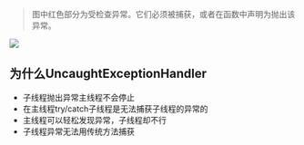 > 图中红色部分为受检查异常。它们必须被捕获，或者在函数中声明为抛出该异常。

![](https://raw.githubusercontent.com/gxd523/PictureBed/master/error.jpeg)

## 为什么UncaughtExceptionHandler
* 子线程抛出异常主线程不会停止
* 在主线程try/catch子线程是无法捕获子线程的异常的
* 主线程可以轻松发现异常，子线程却不行
* 子线程异常无法用传统方法捕获
